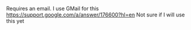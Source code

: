 Requires an email. I use GMail for this https://support.google.com/a/answer/176600?hl=en
Not sure if I will use this yet
